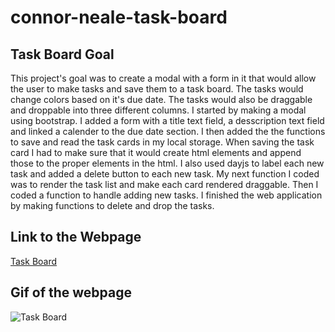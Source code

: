 # connor-neale-task-board

## Task Board Goal
This project's goal was to create a modal with a form in it that would allow the user to make tasks and save them to a task board. The tasks would change colors based on it's due date.  The tasks would also be draggable and droppable into three different columns. I started by making a modal using bootstrap. I added a form with a title text field, a desscription text field and linked a calender to the due date section. I then added the the functions to save and read the task cards in my local storage. When saving the task card I had to make sure that it would create html elements and append those to the proper elements in the html. I also used dayjs to label each new task and added a delete button to each new task. My next function I coded was to render the task list and make each card rendered draggable. Then I coded a function to handle adding new tasks. I finished the web application by making functions to delete and drop the tasks.

## Link to the Webpage
[Task Board](https://cneale92.github.io/connor-neale-task-board/)

## Gif of the webpage
![Task Board](https://github.com/Cneale92/connor-neale-task-board/blob/main/assets/images/Untitled_%20Jun%2017,%202024%2010_09%20PM.gif?raw=true)
